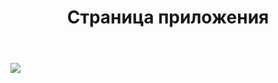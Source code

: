 ﻿---
layout: default
title: Страница приложения
position: 12
categories: 
tags: 
---

![](14-Stranitsa-odnogo-rezhima-.png)

